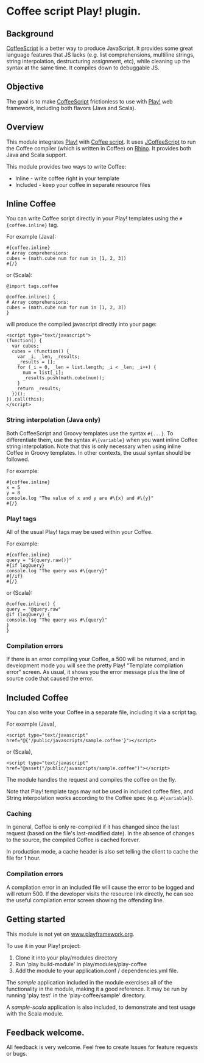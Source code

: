 # Coffee script Play! plugin.

## Background

[CoffeeScript](http://jashkenas.github.com/coffee-script/) is a better way to produce JavaScript.  It provides some great language features that JS lacks (e.g. list comprehensions, multiline strings, string interpolation, destructuring assignment, etc), while cleaning up the syntax at the same time.  It compiles down to debuggable JS. 

## Objective

The goal is to make [CoffeeScript](http://jashkenas.github.com/coffee-script/) frictionless to use with [Play!](http://www.playframework.org) web framework, including both flavors (Java and Scala).

## Overview 

This module integrates [Play!](http://www.playframework.org) with [Coffee script](http://jashkenas.github.com/coffee-script/).  It uses [JCoffeeScript](https://github.com/yeungda/jcoffeescript) to run the Coffee compiler (which is written in Coffee) on [Rhino](http://www.mozilla.org/rhino/).  It provides both Java and Scala support.

This module provides two ways to write Coffee: 

*   Inline - write coffee right in your template
*   Included - keep your coffee in separate resource files

## Inline Coffee

You can write Coffee script directly in your Play! templates using the `#{coffee.inline}` tag.

For example (Java):

    #{coffee.inline}
    # Array comprehensions:
    cubes = (math.cube num for num in [1, 2, 3])
    #{/}

or (Scala): 

    @import tags.coffee

    @coffee.inline() {
    # Array comprehensions:
    cubes = (math.cube num for num in [1, 2, 3])
    }

will produce the compiled javascript directly into your page:

    <script type="text/javascript">
    (function() {
      var cubes;
      cubes = (function() {
        var _i, _len, _results;
        _results = [];
        for (_i = 0, _len = list.length; _i < _len; _i++) {
          num = list[_i];
          _results.push(math.cube(num));
        }
        return _results;
      })();
    }).call(this);
    </script>

### String interpolation (Java only)

Both CoffeeScript and Groovy templates use the syntax `#{...}`.  To differentiate them, use the syntax `#\{variable}` when you want inline Coffee string interpolation.  Note that this is only necessary when using inline Coffee in Groovy templates.  In other contexts, the usual syntax should be followed.

For example:

    #{coffee.inline}
    x = 5
    y = 8
    console.log "The value of x and y are #\{x} and #\{y}"
    #{/}

### Play! tags

All of the usual Play! tags may be used within your Coffee.

For example:

    #{coffee.inline}
    query = "${query.raw()}"
    #{if logQuery} 
    console.log "The query was #\{query}"
    #{/if}
    #{/}

or (Scala):

    @coffee.inline() {
    query = "@query.raw"
    @if (logQuery) { 
    console.log "The query was #\{query}"
    }
    }


### Compilation errors

If there is an error compiling your Coffee, a 500 will be returned, and in development mode you will see the pretty Play! "Template compilation error" screen.  As usual, it shows you the error message plus the line of source code that caused the error.  

## Included Coffee

You can also write your Coffee in a separate file, including it via a script tag.

For example (Java),

    <script type="text/javascript" href="@{'/public/javascripts/sample.coffee'}"></script>

or (Scala),

    <script type="text/javascript" href="@asset("/public/javascripts/sample.coffee")"></script>

The module handles the request and compiles the coffee on the fly.  

Note that Play! template tags may not be used in included coffee files, and String interpolation works according to the Coffee spec (e.g. `#{variable}`).  

### Caching

In general, Coffee is only re-compiled if it has changed since the last request (based on the file's last-modified date).  In the absence of changes to the source, the compiled Coffee is cached forever.

In production mode, a cache header is also set telling the client to cache the file for 1 hour.

### Compilation errors

A compilation error in an included file will cause the error to be logged and will return 500.  If the developer visits the resource link directly, he can see the useful compilation error screen showing the offending line.

## Getting started

This module is not yet on www.playframework.org.  

To use it in your Play! project:

1. Clone it into your play/modules directory
2. Run 'play build-module' in play/modules/play-coffee
3. Add the module to your application.conf / dependencies.yml file.

The *sample* application included in the module exercises all of the functionality in the module, making it a good reference.  It may be run by running 'play test' in the 'play-coffee/sample' directory.

A *sample-scala* application is also included, to demonstrate and test usage with the Scala module.

## Feedback welcome. 

All feedback is very welcome.  Feel free to create Issues for feature requests or bugs.  